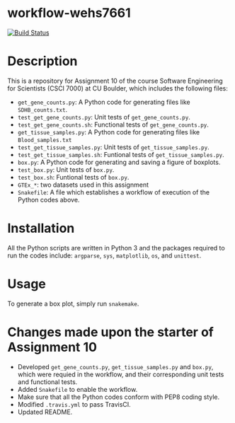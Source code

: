 # workflow-wehs7661
[![Build Status](https://travis-ci.com/cu-swe4s-fall-2019/workflow-wehs7661.svg?branch=master)](https://travis-ci.com/cu-swe4s-fall-2019/workflow-wehs7661)

# Description
This is a repository for Assignment 10 of the course Software Engineering for 
Scientists (CSCI 7000) at CU Boulder, which includes the following files:
- `get_gene_counts.py`: A Python code for generating files like `SDHB_counts.txt`.
- `test_get_gene_counts.py`: Unit tests of `get_gene_counts.py`.
- `test_get_gene_counts.sh`: Functional tests of `get_gene_counts.py`.
- `get_tissue_samples.py`: A Python code for generating files like `Blood_samples.txt`
- `test_get_tissue_samples.py`: Unit tests of `get_tissue_samples.py`.
- `test_get_tissue_samples.sh`: Funtional tests of `get_tissue_samples.py`.
- `box.py`: A Python code for generating and saving a figure of boxplots.
- `test_box.py`: Unit tests of `box.py`.
- `test_box.sh`: Funtional tests of `box.py`.
- `GTEx_*`: two datasets used in this assignment
- `Snakefile`: A file which establishes a workflow of execution of the Python codes above.

# Installation
All the Python scripts are written in Python 3 and the packages required to run the codes include: `argparse`, `sys`, `matplotlib`, `os`, and `unittest`.

# Usage
To generate a box plot, simply run `snakemake`.

# Changes made upon the starter of Assignment 10
- Developed `get_gene_counts.py`, `get_tissue_samples.py` and `box.py`, which were requied in the workflow, and their corresponding unit tests and functional tests.
- Added `Snakefile` to enable the workflow.
- Make sure that all the Python codes conform with PEP8 coding style.
- Modified `.travis.yml` to pass TravisCI.
- Updated README.